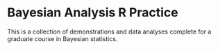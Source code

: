 # Bayesian Analysis R Practice

This is a collection of demonstrations and data analyses complete for a graduate course in Bayesian statistics.
